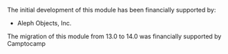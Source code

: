 The initial development of this module has been financially supported
by:

- Aleph Objects, Inc.

The migration of this module from 13.0 to 14.0 was financially supported
by Camptocamp
